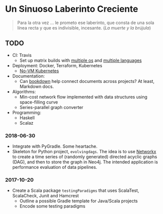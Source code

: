# Un Sinuoso Laberinto Creciente

> Para la otra vez ... le prometo ese laberinto, que consta de una sola línea recta y que es indivisible, incesante. (_La muerte y la brújula_)

## TODO
* CI: Travis 
    * Set up matrix builds with [multiple os](https://docs.travis-ci.com/user/multi-os/) and [multiple 
languages](https://stackoverflow.com/questions/27644586/how-to-set-up-travis-ci-with-multiple-languages)
* Deployment: Docker, Terraform, Kubernetes
    * [No-VM Kubernetes](https://blog.travis-ci.com/2017-10-26-running-kubernetes-on-travis-ci-with-minikube)
* Documentation:
    * Can [bookdown](https://bookdown.org/yihui/bookdown/) help connect documents across projects? At least,
    Markdown docs.
* Algorithms:
    * Min-cost network flow implemented with data structures using space-filling curve
    * Series-parallel graph converter
* Programming:
    * Haskell
    * Scalaz

### 2018-06-30

* Integrate with PyGradle. Some heartache. 
* Skeleton for Python project, `evolvingdags`. The idea is to use [Networkx](https://networkx.github.io) to 
create a time series of (randomly generated) directed acyclic graphs (DAG), and then to
store the graph in Neo4j. The intended application is performance evaluation of data pipelines.

### 2017-10-20
* Create a Scala package `testingParadigms` that uses ScalaTest, ScalaCheck, Junit and Hamcrest 
    * Outline a possible Gradle template for Java/Scala projects 
    * Encode some testing paradigms 
